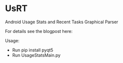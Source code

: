 # UsRT
Android Usage Stats and Recent Tasks Graphical Parser  

For details see the blogpost here:

Usage:  
* Run pip install pyqt5
* Run UsageStatsMain.py
